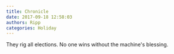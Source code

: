 ```yaml
---
title: Chronicle
date: 2017-09-18 12:58:03
authors: Ripp
categories: Holiday
---
```


 They rig all elections. No one wins without the machine's blessing.